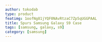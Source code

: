 ```yaml
---
author: tokodab
type: product
featimg: 1oofNg81jYQF0NAvRtzaC7Zp5qUGGPAAL
title: Spurs Samsung Galaxy S9 Case
tags: [samsung, galaxy, s9]
category: [samsung]
---
```

